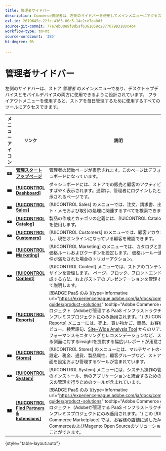 ```yaml
---
title: 管理者サイドバー
description: Commerce管理者は、左側のサイドバーを使用してメインメニューにアクセスします。 マーチャントは、ストアの設定と管理に必要なすべての管理ツールにアクセスできます。
exl-id: 2619645e-22fc-4365-80c5-14e2ce7ea8df
source-git-commit: 77e7eb00e9f8d5af6361059c287707993180c4c4
workflow-type: tm+mt
source-wordcount: '385'
ht-degree: 0%

---
```


# 管理者サイドバー

左側のサイドバーは、ストア _管理者_ のメインメニューであり、デスクトップデバイスとモバイルデバイスの両方に使用できるように設計されています。 フライアウトメニューを使用すると、ストアを毎日管理するために使用するすべてのツールにアクセスできます。

| メニューアイコン | リンク | 説明 |
| --------- | ---- | ----------- |
| ![ 管理サイドバーアイコン ](./assets/icon-admin-sidebar-logo.png) | **[管理スタートアップページ](../configuration-reference/advanced/admin.md)** | 管理者の起動ページが表示されます。このページはデフォルトでダッシュボードになっています。 |
| ![ ダッシュボードメニュー ](./assets/icon-admin-sidebar-dashboard.png) | **[[!UICONTROL Dashboard]](admin-dashboard.md)** | ダッシュボードには、ストアでの販売と顧客のアクティビティの概要がすばやく表示されます。通常は、管理者にログインしたときに最初に表示されるページです。 |
| ![ 販売メニュー ](./assets/icon-admin-sidebar-sales.png) | **[[!UICONTROL Sales]](../stores-purchase/sales-menu.md)** | [!UICONTROL Sales] のメニューでは、注文、請求書、出荷、クレジット・メモおよび取引の処理に関連するすべてを検索できます。 |
| ![ カタログメニュー ](./assets/icon-admin-sidebar-catalog.png) | **[[!UICONTROL Catalog]](../catalog/catalog-menu.md)** | 製品の作成とカテゴリの定義には、[!UICONTROL Catalog] メニューを使用します。 |
| ![ 顧客メニュー ](./assets/icon-admin-sidebar-customers.png) | **[[!UICONTROL Customers]](../customers/customers-introduction.md)** | [!UICONTROL Customers] のメニューでは、顧客アカウントを管理し、現在オンラインになっている顧客を確認できます。 |
| ![ マーケティングメニュー ](./assets/icon-admin-sidebar-marketing.png) | **[[!UICONTROL Marketing]](../merchandising-promotions/marketing-menu.md)** | [!UICONTROL Marketing] のメニューでは、カタログと買い物かごの価格ルールおよびクーポンを設定します。 価格ルール一連の特定の条件が満たされた場合のトリガーアクション。 |
| ![ コンテンツメニュー ](./assets/icon-admin-sidebar-content.png) | **[[!UICONTROL Content]](../content-design/content-menu.md)** | [!UICONTROL Content] メニューでは、ストアのコンテンツ要素とデザインを管理します。 ページ、ブロック、フロントエンドアプリを作成する方法、およびストアのプレゼンテーションを管理する方法について説明します。 |
| ![ レポートメニュー ](./assets/icon-admin-sidebar-reports.png) | **[[!UICONTROL Reports]](reports-menu.md)** | [!BADGE PaaS のみ &#x200B;]{type=Informative url="https://experienceleague.adobe.com/ja/docs/commerce/user-guides/product-solutions" tooltip="Adobe Commerce on Cloud プロジェクト（Adobeが管理する PaaS インフラストラクチャ）およびオンプレミスプロジェクトにのみ適用されます。"} [!UICONTROL Reports] メニューには、売上、買い物かご、商品、お客様、タグ、レビュー、検索語句、[Site-Wide Analysis Tool](https://experienceleague.adobe.com/ja/docs/commerce-operations/tools/site-wide-analysis-tool/intro) からのリアルタイムのパフォーマンスモニタリングとレコメンデーションなど、ストアのあらゆる側面に対するinsightを提供する幅広いレポートが用意されています。 |
| ![ ストアメニュー ](./assets/icon-admin-sidebar-stores.png) | **[[!UICONTROL Stores]](../stores-purchase/stores-menu.md)** | [!UICONTROL Stores] のメニューには、マルチサイトのインストール設定、税金、通貨、製品属性、顧客グループなど、ストアのあらゆる側面を設定および管理するツールが含まれています。 |
| ![ システムメニュー ](./assets/icon-admin-sidebar-system.png) | **[[!UICONTROL System]](../systems/system-menu.md)** | [!UICONTROL System] メニューには、システム操作の管理、拡張機能のインストール、他のアプリケーションと統合するための Web サービスの管理を行うためのツールが含まれています。 |
| ![ 拡張機能の検索 ](./assets/icon-admin-sidebar-extensions.png) | **[[!UICONTROL Find Partners & Extensions]](commerce-marketplace.md)** | [!BADGE PaaS のみ &#x200B;]{type=Informative url="https://experienceleague.adobe.com/ja/docs/commerce/user-guides/product-solutions" tooltip="Adobe Commerce on Cloud プロジェクト（Adobeが管理する PaaS インフラストラクチャ）およびオンプレミスプロジェクトにのみ適用されます。"} この [!DNL Commerce Marketplace] では、お客様の店舗に適したAdobe CommerceおよびMagento Open Sourceのソリューションを見つけることができます。 |

{style="table-layout:auto"}
